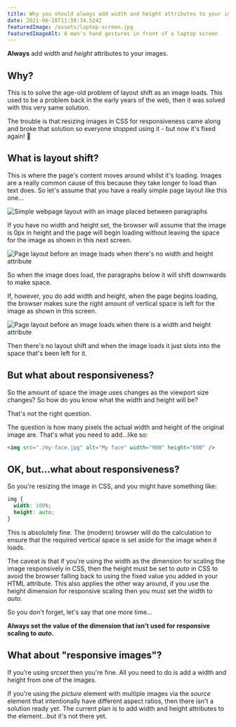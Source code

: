 ```yaml
---
title: Why you should always add width and height attributes to your images (again)
date: 2021-06-18T11:59:34.524Z
featuredImage: /assets/laptop-screen.jpg
featuredImageAlt: A man's hand gestures in front of a laptop screen
---
```

**Always** add *width* and *height* attributes to your images.

## Why?

This is to solve the age-old problem of layout shift as an image loads. This used to be a problem back in the early years of the web, then it was solved with this very same solution.

The trouble is that resizing images in CSS for responsiveness came along and broke that solution so everyone stopped using it - but now it's fixed again! 🥳

## What is layout shift?

This is where the page's content moves around whilst it's loading. Images are a really common cause of this because they take longer to load than text does. So let's assume that you have a really simple page layout like this one...

![Simple webpage layout with an image placed between paragraphs](/assets/iphone-8-1-1-.png)

If you have no width and height set, the browser will assume that the image is 0px in height and the page will begin loading without leaving the space for the image as shown in this next screen.

![Page layout before an image loads when there's no width and height attribute](/assets/iphone-8-1.png)

So when the image does load, the paragraphs below it will shift downwards to make space.

If, however, you do add width and height, when the page begins loading, the browser makes sure the right amount of vertical space is left for the image as shown in this screen.

![Page layout before an image loads when there is a width and height attribute](/assets/iphone-8-1-2-.png)

Then there's no layout shift and when the image loads it just slots into the space that's been left for it.

## But what about responsiveness?

So the amount of space the image uses changes as the viewport size changes? So how do you know what the width and height will be?

That's not the right question.

The question is how many pixels the actual width and height of the original image are. That's what you need to add...like so:

```html
<img src="./my-face.jpg" alt="My face" width="900" height="600" />
```

## OK, but...what about responsiveness?

So you're resizing the image in CSS, and you might have something like:

```css
img {
  width: 100%;
  height: auto;
}
```

This is absolutely fine. The (modern) browser will do the calculation to ensure that the required vertical space is set aside for the image when it loads.

The caveat is that if you're using the width as the dimension for scaling the image responsively in CSS, then the height must be set to *auto* in CSS to avoid the browser falling back to using the fixed value you added in your HTML attribute. This also applies the other way around, if you use the height dimension for responsive scaling then you must set the width to *auto*.

So you don't forget, let's say that one more time...

**Always set the value of the dimension that isn't used for responsive scaling to *auto*.**

## What about "responsive images"?

If you're using *srcset* then you're fine. All you need to do is add a width and height from one of the images.

If you're using the *picture* element with multiple images via the *source* element that intentionally have different aspect ratios, then there isn't a solution ready yet. The current plan is to add width and height attributes to the <source> element...but it's not there yet.